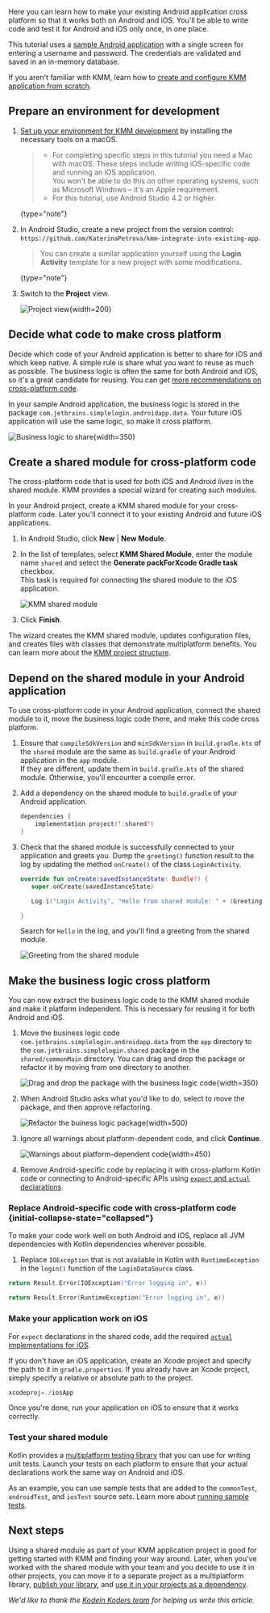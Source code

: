 [//]: # (title: Make your Android application work on iOS – tutorial)
[//]: # (auxiliary-id: Integrate_KMM_into_an_existing_application)

Here you can learn how to make your existing Android application cross platform so that it works both on Android and iOS. 
You'll be able to write code and test it for Android and iOS only once, in one place.

This tutorial uses a [sample Android application](https://github.com/KaterinaPetrova/kmm-integrate-into-existing-app) with a single screen for entering a username and password. 
The credentials are validated and saved in an in-memory database.

If you aren't familiar with KMM, learn how to [create and configure KMM application from scratch](create-first-app.md).

## Prepare an environment for development

1. [Set up your environment for KMM development](setup.md) by installing the necessary tools on a macOS.

   >* For completing specific steps in this tutorial you need a Mac with macOS. These steps include writing iOS-specific code and running an iOS application.  
   >You won't be able to do this on other operating systems, such as Microsoft Windows – it's an Apple requirement.
   >* For this tutorial, use Android Studio 4.2 or higher.
   >
   {type="note"}

2. In Android Studio, create a new project from the version control: `https://github.com/KaterinaPetrova/kmm-integrate-into-existing-app`.
    
    > You can create a similar application yourself using the **Login Activity** template for a new project with some modifications.
    >
    {type="note"}

3. Switch to the **Project** view.

    ![Project view](project-view-for-integrate.png){width=200}

## Decide what code to make cross platform

Decide which code of your Android application is better to share for iOS and which keep native. 
A simple rule is share what you want to reuse as much as possible. 
The business logic is often the same for both Android and iOS, so it's a great candidate for reusing. 
You can get [more recommendations on cross-platform code](architect-kmm-app.md).

In your sample Android application, the business logic is stored in the package `com.jetbrains.simplelogin.androidapp.data`.
Your future iOS application will use the same logic, so make it cross platform.

![Business logic to share](business-logic-to-share.png){width=350}

## Create a shared module for cross-platform code

The cross-platform code that is used for both iOS and Android _lives_ in the shared module.
KMM provides a special wizard for creating such modules.

In your Android project, create a KMM shared module for your cross-platform code. Later you'll connect it to your existing Android and future iOS applications.

1. In Android Studio, click **New** | **New Module**.

2. In the list of templates, select **KMM Shared Module**, enter the module name `shared` and select the **Generate packForXcode Gradle task** checkbox.  
    This task is required for connecting the shared module to the iOS application.

   ![KMM shared module](kmm-module-wizard-1.png)

3. Click **Finish**.

The wizard creates the KMM shared module, updates configuration files, and creates files with classes that demonstrate multiplatform benefits.
You can learn more about the [KMM project structure](discover-kmm-project.md).
    
## Depend on the shared module in your Android application

To use cross-platform code in your Android application, connect the shared module to it, move the business logic code there, and make this code cross platform.

1. Ensure that `compileSdkVersion` and `minSdkVersion` in `build.gradle.kts` of the `shared` module are the same as `build.gradle` of your Android application in the `app` module.  
   If they are different, update them in `build.gradle.kts` of the shared module. Otherwise, you'll encounter a compile error.
   
2. Add a dependency on the shared module to `build.gradle` of your Android application.
   
    ```kotlin
    dependencies {
        implementation project(':shared')
    }
    ```

3. Check that the shared module is successfully connected to your application and greets you. Dump the `greeting()` function result to the log 
   by updating the method `onCreate()` of the class `LoginActivity`.

    ```kotlin
    override fun onCreate(savedInstanceState: Bundle?) {
       super.onCreate(savedInstanceState)

       Log.i("Login Activity", "Hello from shared module: " + (Greeting().greeting()))
   
    }
    ```
   
    Search for `Hello` in the log, and you'll find a greeting from the shared module.

    ![Greeting from the shared module](shared-module-greeting.png)

## Make the business logic cross platform

You can now extract the business logic code to the KMM shared module and make it platform independent. This is necessary for reusing it for both Android and iOS.
 
1. Move the business logic code `com.jetbrains.simplelogin.androidapp.data` from the `app` directory to the `com.jetbrains.simplelogin.shared` package in the `shared/commonMain` directory.
   You can drag and drop the package or refactor it by moving from one directory to another.
   
    ![Drag and drop the package with the business logic code](moving-business-logic.png){width=350}

2. When Android Studio asks what you'd like to do, select to move the package, and then approve refactoring.

    ![Refactor the buiness logic package](refactor-business-logic-package.png){width=500}

3. Ignore all warnings about platform-dependent code, and click **Continue**.

    ![Warnings about platform-dependent code](warnings-android-specific-code.png){width=450}

4. Remove Android-specific code by replacing it with cross-platform Kotlin code or connecting to Android-specific APIs using [`expect` and `actual` declarations](connect-to-platform-specific-apis.md).

### Replace Android-specific code with cross-platform code  {initial-collapse-state="collapsed"}

To make your code work well on both Android and iOS, replace all JVM dependencies with Kotlin dependencies wherever possible.

1. Replace `IOException` that is not available in Kotlin with `RuntimeException` in the `login()` function of the `LoginDataSource` class.

<compare> 

```kotlin
return Result.Error(IOException("Error logging in", e))
```

```kotlin
return Result.Error(RuntimeException("Error logging in", e))
```

</compare>

### Make your application work on iOS

For `expect` declarations in the shared code, add the required [`actual` implementations for iOS](connect-to-platform-specific-apis.md).

If you don't have an iOS application, create an Xcode project and specify the path to it in `gradle.properties`. 
If you already have an Xcode project, simply specify a relative or absolute path to the project.

```kotlin
xcodeproj=./iosApp
```

Once you're done, run your application on iOS to ensure that it works correctly.  

### Test your shared module

Kotlin provides a [multiplatform testing library](https://kotlinlang.org/api/latest/kotlin.test/) that you can use for writing unit tests. 
Launch your tests on each platform to ensure that your actual declarations work the same way on Android and iOS.

As an example, you can use sample tests that are added to the `commonTest`, `androidTest`, and `iosTest` source sets. 
Learn more about [running sample tests](create-first-app.md#run-tests).

## Next steps

Using a shared module as part of your KMM application project is good for getting started with KMM and finding your way around. 
Later, when you’ve worked with the shared module with your team and you decide to use it in other projects, you can move it to a separate
project as a multiplatform library, [publish your library](https://kotlinlang.org/docs/reference/mpp-publish-lib.html), and [use it in your projects as a dependency](https://kotlinlang.org/docs/reference/mpp-add-dependencies.html).

_We'd like to thank the [Kodein Koders team](https://twitter.com/kodeinkoders) for helping us write this article._
